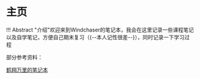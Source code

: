 # 主页
!!! Abstract "介绍"
    ​欢迎来到Windchaser的笔记本，我会在这里记录一些课程笔记以及自学笔记，方便自己期末复习（{--本人记性很差--}），同时记录一下学习过程

部分参考资料：

[鹤翔万里的笔记本](https://note.tonycrane.cc/)
